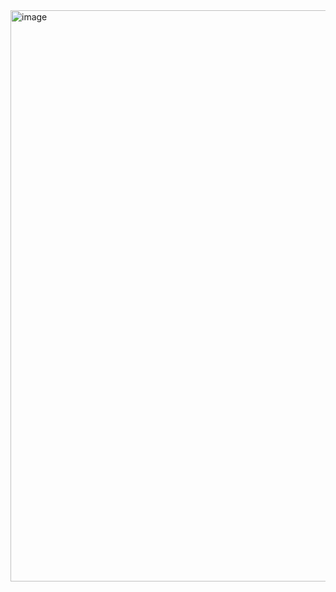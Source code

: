 
<img width="914" alt="image" src="https://github.com/primmapola/primmapola/assets/96020415/510e986f-aede-4b02-b97a-8414cce43c42">
